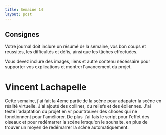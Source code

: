 ```yaml
---
title: Semaine 14
layout: post
---
```


## Consignes

Votre journal doit inclure un résumé de la semaine, vos bon coups et réussites, les difficultés et défis, ainsi que les tâches effectuées.

Vous devez inclure des images, liens et autre contenu nécéssaire pour supporter vos explications et montrer l'avancement du projet.

# Vincent Lachapelle
Cette semaine, j'ai fait la 4eme partie de la scène pour adapater la scène en réalité virtuelle. J'ai ajouté des collines, du reliefs et des éoliennes. J'ai testé l'adaptation du projet en vr pour trouver des choses qui ne fonctionnent pour l'améliorer. De plus, j'ai fais le script pour l'effet des oiseaux et pour redémarrer la scène lorsqu'on le souhaite, en plus de trouver un moyen de redémarrer la scène automatiquement.
